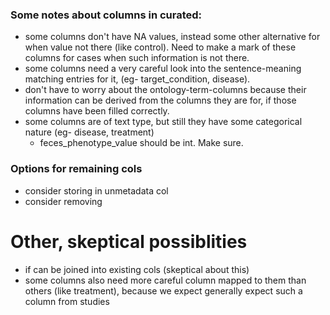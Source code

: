 ### Some notes about columns in curated:
- some columns don't have NA values, instead some other alternative for when value not there (like control). Need to make a mark of these columns for cases when such information is not there.
- some columns need a very careful look into the sentence-meaning matching entries for it, (eg- target_condition, disease).
- don't have to worry about the ontology-term-columns because their information can be derived from the columns they are for, if those columns have been filled correctly.
- some columns are of text type, but still they have some categorical nature (eg- disease, treatment)
    - feces_phenotype_value should be int. Make sure.

### Options for remaining cols
- consider storing in unmetadata col
- consider removing

# Other, skeptical possiblities
- if can be joined into existing cols (skeptical about this)
- some columns also need more careful column mapped to them than others (like treatment), because we expect generally expect such a column from studies
